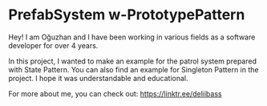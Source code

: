# PrefabSystem w-PrototypePattern

Hey!
I am Oğuzhan and I have been working in various fields as a software developer for over 4 years.

In this project, I wanted to make an example for the patrol system prepared with State Pattern. You can also find an example for Singleton Pattern in the project. I hope it was understandable and educational.

For more about me, you can check out:
https://linktr.ee/deliibass
